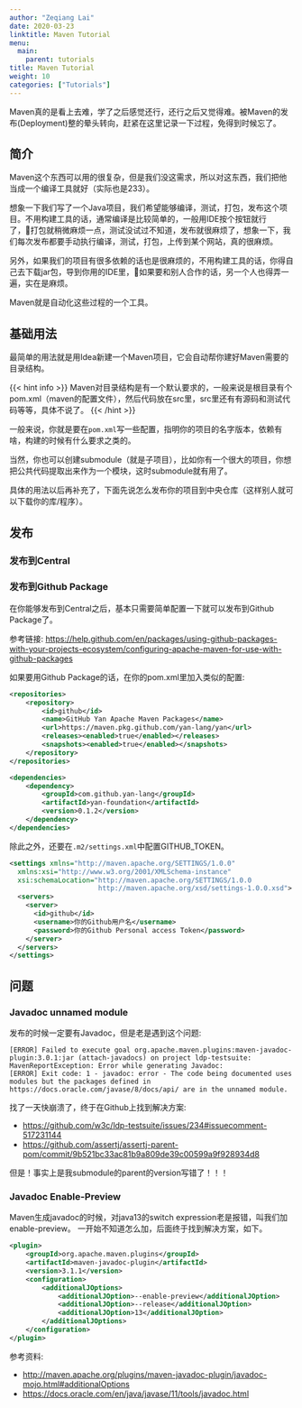 ```yaml
---
author: "Zeqiang Lai"
date: 2020-03-23
linktitle: Maven Tutorial
menu:
  main:
    parent: tutorials
title: Maven Tutorial
weight: 10
categories: ["Tutorials"]
--- 
```


Maven真的是看上去难，学了之后感觉还行，还行之后又觉得难。被Maven的发布(Deployment)整的晕头转向，赶紧在这里记录一下过程，免得到时候忘了。

<!--more-->

## 简介

Maven这个东西可以用的很复杂，但是我们没这需求，所以对这东西，我们把他当成一个编译工具就好（实际也是233）。

想象一下我们写了一个Java项目，我们希望能够编译，测试，打包，发布这个项目。不用构建工具的话，通常编译是比较简单的，一般用IDE按个按钮就行了，打包就稍微麻烦一点，测试没试过不知道，发布就很麻烦了，想象一下，我们每次发布都要手动执行编译，测试，打包，上传到某个网站，真的很麻烦。

另外，如果我们的项目有很多依赖的话也是很麻烦的，不用构建工具的话，你得自己去下载jar包，导到你用的IDE里，如果要和别人合作的话，另一个人也得弄一遍，实在是麻烦。

Maven就是自动化这些过程的一个工具。

## 基础用法

最简单的用法就是用Idea新建一个Maven项目，它会自动帮你建好Maven需要的目录结构。

{{< hint info >}}
Maven对目录结构是有一个默认要求的，一般来说是根目录有个pom.xml（maven的配置文件），然后代码放在src里，src里还有有源码和测试代码等等，具体不说了。
{{< /hint >}}

一般来说，你就是要在`pom.xml`写一些配置，指明你的项目的名字版本，依赖有啥，构建的时候有什么要求之类的。

当然，你也可以创建submodule（就是子项目），比如你有一个很大的项目，你想把公共代码提取出来作为一个模块，这时submodule就有用了。

具体的用法以后再补充了，下面先说怎么发布你的项目到中央仓库（这样别人就可以下载你的库/程序）。

## 发布

### 发布到Central

### 发布到Github Package

在你能够发布到Central之后，基本只需要简单配置一下就可以发布到Github Package了。

参考链接:
https://help.github.com/en/packages/using-github-packages-with-your-projects-ecosystem/configuring-apache-maven-for-use-with-github-packages

如果要用Github Package的话，在你的pom.xml里加入类似的配置:

```xml
<repositories>
    <repository>
        <id>github</id>
        <name>GitHub Yan Apache Maven Packages</name>
        <url>https://maven.pkg.github.com/yan-lang/yan</url>
        <releases><enabled>true</enabled></releases>
        <snapshots><enabled>true</enabled></snapshots>
    </repository>
</repositories>

<dependencies>
    <dependency>
        <groupId>com.github.yan-lang</groupId>
        <artifactId>yan-foundation</artifactId>
        <version>0.1.2</version>
    </dependency>
</dependencies>
```

除此之外，还要在`.m2/settings.xml`中配置GITHUB_TOKEN。

```xml
<settings xmlns="http://maven.apache.org/SETTINGS/1.0.0"
  xmlns:xsi="http://www.w3.org/2001/XMLSchema-instance"
  xsi:schemaLocation="http://maven.apache.org/SETTINGS/1.0.0
                      http://maven.apache.org/xsd/settings-1.0.0.xsd">
  <servers>
    <server>
      <id>github</id>
      <username>你的Github用户名</username>
      <password>你的Github Personal access Token</password>
    </server>
  </servers>
</settings>
```

## 问题

### Javadoc unnamed module

发布的时候一定要有Javadoc，但是老是遇到这个问题:

```shell
[ERROR] Failed to execute goal org.apache.maven.plugins:maven-javadoc-plugin:3.0.1:jar (attach-javadocs) on project ldp-testsuite: MavenReportException: Error while generating Javadoc: 
[ERROR] Exit code: 1 - javadoc: error - The code being documented uses modules but the packages defined in https://docs.oracle.com/javase/8/docs/api/ are in the unnamed module.
```

找了一天快崩溃了，终于在Github上找到解决方案:
- https://github.com/w3c/ldp-testsuite/issues/234#issuecomment-517231144
- https://github.com/assertj/assertj-parent-pom/commit/9b521bc33ac81b9a809de39c00599a9f928934d8

但是！事实上是我submodule的parent的version写错了！！！

### Javadoc Enable-Preview

Maven生成javadoc的时候，对java13的switch expression老是报错，叫我们加enable-preview。
一开始不知道怎么加，后面终于找到解决方案，如下。

```xml
<plugin>
    <groupId>org.apache.maven.plugins</groupId>
    <artifactId>maven-javadoc-plugin</artifactId>
    <version>3.1.1</version>
    <configuration>
        <additionalJOptions>
            <additionalJOption>--enable-preview</additionalJOption>
            <additionalJOption>--release</additionalJOption>
            <additionalJOption>13</additionalJOption>
        </additionalJOptions>
    </configuration>
</plugin>
```

参考资料:
- http://maven.apache.org/plugins/maven-javadoc-plugin/javadoc-mojo.html#additionalOptions
- https://docs.oracle.com/en/java/javase/11/tools/javadoc.html